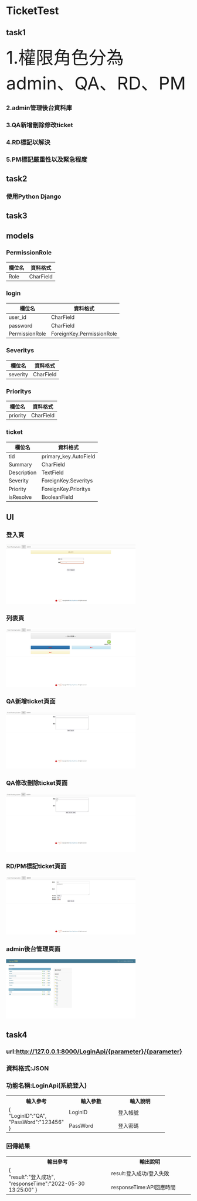 # TicketTest
## task1
<font size=18>1.權限角色分為admin、QA、RD、PM</font>

### 2.admin管理後台資料庫
### 3.QA新增刪除修改ticket
### 4.RD標記以解決
### 5.PM標記嚴重性以及緊急程度
## task2
### 使用Python Django
## task3
## models
### PermissionRole
| 欄位名 | 資料格式|
|  ---- | ----    |
| Role  | CharField|
### login
| 欄位名 | 資料格式|
|  ---- | ----    |
| user_id  | CharField|
| password  | CharField|
| PermissionRole  | ForeignKey.PermissionRole|
### Severitys
| 欄位名 | 資料格式|
|  ---- | ----    |
| severity  | CharField|
### Prioritys
| 欄位名 | 資料格式|
|  ---- | ----    |
| priority  | CharField|
### ticket
| 欄位名 | 資料格式|
|  ---- | ----    |
| tid  | primary_key.AutoField|
| Summary  | CharField|
| Description  | TextField|
| Severity  | ForeignKey.Severitys|
| Priority  | ForeignKey.Prioritys|
| isResolve  | BooleanField|
## UI
### 登入頁
<img src="img/task1.JPG" width="70%">

### 列表頁
<img src="img/task2.JPG" width="70%">

### QA新增ticket頁面
<img src="img/task3.JPG" width="70%">

### QA修改刪除ticket頁面
<img src="img/task4.JPG" width="70%">

### RD/PM標記ticket頁面
<img src="img/task5.JPG" width="70%">

### admin後台管理頁面
<img src="img/task6.JPG" width="70%">

## task4
### url:http://127.0.0.1:8000/LoginApi/{parameter}/{parameter}
### 資料格式:JSON
### 功能名稱:LoginApi(系統登入)
<table>
<tr>
<th width="120">輸入參考</th>
<th width="120">輸入參數</th>
<th width="120">輸入說明</th>
</tr>
<tr>
<td rowspan=2>
{ <br>
 "LoginID":"QA",
 "PassWord":"123456"
 }
</td>
<td>LoginID</td>
<td>登入帳號</td>
</tr>
<tr>
<td>PassWord</td>
<td>登入密碼</td>
</tr>
</table>

### 回傳結果
<table>
<tr>
<th width="300">輸出參考</th>
<th width="240">輸出說明</th>
</tr>
<tr>
<td rowspan=2>
{<br>
 "result":"登入成功",		      
 "responseTime":"2022-05-30 13:25:00"
}
</td>
<td>result:登入成功/登入失敗</td>
</tr>
<tr>
<td>responseTime:API回應時間</td>
</tr>
</table>
